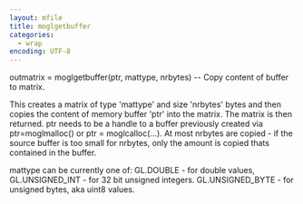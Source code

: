 ```yaml
---
layout: mfile
title: moglgetbuffer
categories:
  - wrap
encoding: UTF-8
---
```


outmatrix = moglgetbuffer(ptr, mattype, nrbytes) -- Copy content of buffer to matrix.

This creates a matrix of type 'mattype' and size 'nrbytes' bytes and then
copies the content of memory buffer 'ptr' into the matrix. The matrix is
then returned. ptr needs to be a handle to a buffer previously created via
ptr=moglmalloc() or ptr = moglcalloc(...). At most nrbytes are copied - if
the source buffer is too small for nrbytes, only the amount is copied thats
contained in the buffer.

mattype can be currently one of:
GL.DOUBLE - for double values, GL.UNSIGNED\_INT - for 32 bit unsigned integers.
GL.UNSIGNED\_BYTE - for unsigned bytes, aka uint8 values.
